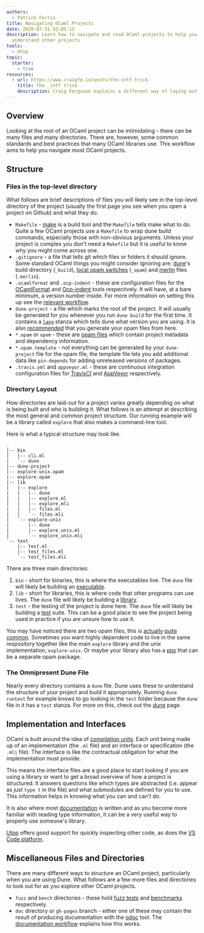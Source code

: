 ```yaml
---
authors:
  - Patrick Ferris
title: Navigating OCaml Projects
date: 2020-07-31 03:05:13
description: Learn how to navigate and read OCaml projects to help you use and
  understand other projects
tools:
  - Utop
topic: 
  starter: 
    - true
resources:
  - url: https://www.craigfe.io/posts/the-intf-trick
    title: The _intf trick
    description: Craig Ferguson explains a different way of laying out OCaml compilation units to reduce duplication of type information and the tradeoffs associated with it. This is a technique commonly used by Jane Street in their OSS.
---
```

## Overview 

Looking at the root of an OCaml project can be intimidating - there can be many files and many directories. There are, however, some common standards and best practices that many OCaml libraries use. This workflow aims to help you navigate most OCaml projects.

## Structure 

### Files in the top-level directory

What follows are brief descriptions of files you will likely see in the top-level directory of the project (usually the first page you see when you open a project on Github) and what they do. 

- `Makefile` - [make](https://www.gnu.org/software/make/manual/make.html#Introduction) is a build tool and the `Makefile` tells make what to do. Quite a few OCaml projects use a `Makefile` to wrap dune build commands, especially those with non-obvious arguments. Unless your project is complex you don't need a `Makefile` but it is useful to know why you might come across one.  
- `.gitignore` - a file that tells git which files or folders it should ignore. Some standard OCaml things you might consider ignoring are: [dune](/platform/dune)'s build directory (`_build`), [local opam switches](/pages/opam-client) (`_opam`) and [merlin](/platform/merlin) files (`.merlin`).  
- `.ocamlformat` and `.ocp-indent` - these are configuration files for the [OCamlFormat](https://github.com/ocaml-ppx/ocamlformat) and [Ocp-indent](https://github.com/OCamlPro/ocp-indent) tools respectively. It will have, at a bare minimum, a version number inside. For more information on setting this up see the [relevant workflow](/workflows/keeping-your-code-clean). 
- `dune-project` - a file which marks the root of the project. It will usually be generated for you whenever you run `dune build` for the first time. It contains a [`lang`](https://dune.readthedocs.io/en/stable/dune-files.html#dune-project) stanza which tells dune what version you are using. It is also [recommended](/workflows/starting-a-new-project) that you generate your opam files from here.  
- `*.opam` or `opam` - these are [opam files](/pages/opam-files) which contain project metadata and dependency information.
- `*.opam.template` - not everything can be generated by your `dune-project` file for the opam file, the template file lets you add additional data like `pin-depends` for adding unreleased versions of packages. 
- `.travis.yml` and `appveyor.ml` - these are continuous integration configuration files for [TravisCI](https://travis-ci.org/) and [AppVeyor](https://www.appveyor.com/) respectively.

### Directory Layout 

How directories are laid-out for a project varies greatly depending on what is being built and who is building it. What follows is an attempt at describing the most general and common project structure. Our running example will be a library called `explore` that also makes a command-line tool. 

Here is what a typical structure may look like. 

```
.
|-- bin
|   |-- cli.ml
|   `-- dune
|-- dune-project
|-- explore-unix.opam
|-- explore.opam
|-- lib
|   |-- explore
|   |   |-- dune
|   |   |-- explore.ml
|   |   |-- explore.mli
|   |   |-- files.ml
|   |   `-- files.mli
|   `-- explore-unix
|       |-- dune
|       |-- explore_unix.ml
|       `-- explore_unix.mli
`-- test
    |-- test.ml
    |-- test_files.ml
    `-- test_files.mli
```

There are three main directories: 

1. `bin` - short for binaries, this is where the executables live. The `dune` file will likely be building an [executable](https://dune.readthedocs.io/en/stable/dune-files.html#executable).
2. `lib` - short for libraries, this is where code that other programs can use lives. The `dune` file will likely be building a [library](https://dune.readthedocs.io/en/stable/dune-files.html#library).
3. `test` - the testing of the project is done here. The `dune` file will likely be building a [test](https://dune.readthedocs.io/en/stable/dune-files.html#test) suite. This can be a good place to see the project being used in practice if you are unsure how to use it. 

You may have noticed there are two opam files, this is [actually](https://github.com/mirage/irmin) [quite](https://github.com/ocsigen/lwt) [common](https://github.com/ocsigen/tyxml). Sometimes you want highly dependent code to live in the same respository together like the main `explore` library and the unix implementation, `explore-unix`. Or maybe your library also has a [ppx](/workflows/meta-programming-in-ocaml) that can be a separate opam package.

### The Omnipresent Dune File 

Nearly every directory contains a `dune` file. Dune uses these to understand the structure of your project and build it appropriately. Running `dune runtest` for example knows to go looking in the `test` folder because the `dune` file in it has a `test` stanza. For more on this, check out the [dune](/platform/dune) page. 

## Implementation and Interfaces

OCaml is built around the idea of [compilation units](https://caml.inria.fr/pub/docs/manual-ocaml/moduleexamples.html#s:separate-compilation). Each unit being made up of an implementation (the `.ml` file) and an interface or specification (the `.mli` file). The interface is like the contractual obligation for what the implementation must provide. 

This means the interface files are a good place to start looking if you are using a library or want to get a broad overview of how a project is structured. It answers questions like which types are abstracted (i.e. appear as just `type t` in the file) and what submodules are defined for you to use. This information helps in knowing what you can and can't do. 

It is also where most [documentation](/workflows/documenting-your-project) is written and as you become more familiar with reading type information, it can be a very useful way to properly use someone's library. 

[Utop](/platform/utop) offers good support for quickly inspecting other code, as does the [VS Code platform](/platform/visual-studio-code). 

## Miscellaneous Files and Directories 

There are many different ways to structure an OCaml project, particularly when you are using Dune. What follows are a few more files and directories to look out for as you explore other OCaml projects. 

- `fuzz` and `bench` directories - these hold [fuzz tests](/workflows/fuzz-testing-your-project) and [benchmarks](profiling-your-project) respectively. 
- `doc` directory or `gh-pages` branch - either one of these may contain the result of producing documentation with the [odoc](/libraries/odoc) tool. The [documentation workflow](/workflows/documenting-your-project) explains how this works. 
